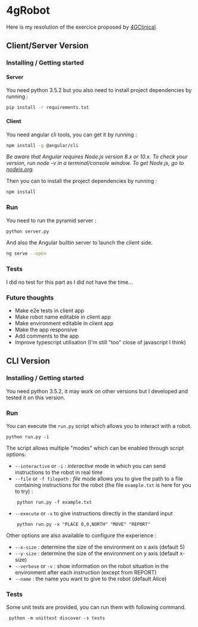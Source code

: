# 4gRobot

Here is my resolution of the exercice proposed by [4GClinical](https://4gclinical.com/home).

## Client/Server Version

### Installing / Getting started

#### Server
You need python 3.5.2 but you also need to install project dependencies by running :

```bash
pip install -r requirements.txt
```

#### Client

You need angular cli tools, you can get it by running : 

```bash
npm install -g @angular/cli
```

*Be aware that Angular requires Node.js version 8.x or 10.x.
To check your version, run node -v in a terminal/console window.
To get Node.js, go to [nodejs.org](https://nodejs.org).*

Then you can to install the project dependencies by running :
 
```bash
npm install
```

### Run

You need to run the pyramid server :
```bash
python server.py
```

And also the Angular builtin server to launch the client side.
```bash
ng serve --open
```

### Tests

I did no test for this part as I did not have the time...

### Future thoughts

- Make e2e tests in client app
- Make robot name editable in client app
- Make environment editable in client app
- Make the app responsive
- Add comments to the app
- Improve typescript utilisation (I'm still "too" close of javascript I think)

## CLI Version

### Installing / Getting started

You need python 3.5.2, it may work on other versions but I developed and tested it on this version.

### Run

You can execute the `run.py` script which allows you to interact with a robot.
```shell
python run.py -i
```

The script allows multiple "modes" which can be enabled through script options:
- `--interactive` or `-i` : *interactive* mode in which you can send instructions to the robot in real time
- `--file` or `-f filepath` : *file* mode allows you to give the path to a file containing instructions for the robot
(the file `example.txt` is here for you to try) :
```shell
    python run.py -f example.txt
```
- `--execute` or `-x` to give instructions directly in the standard input
```shell
    python run.py -x "PLACE 0,0,NORTH" "MOVE" "REPORT"
```   

Other options are also available to configure the experience :
- `--x-size` : determine the size of the environment on x axis (default 5)
- `--y-size` : determine the size of the environment on y axis (default x-size)
- `--verbose` or `-v` : show information on the robot situation in the environment after each instruction
(except from REPORT)
- `--name` : the name you want to give to the robot (default Alice)

### Tests

Some unit tests are provided, you can run them with following command.

```shell
 python -m unittest discover -s tests
```